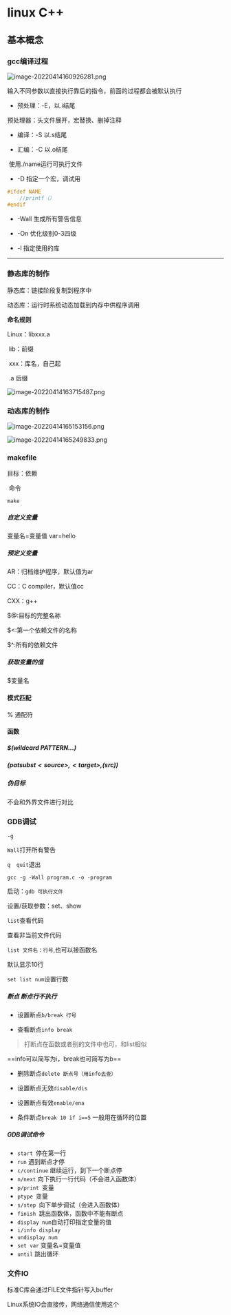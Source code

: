 # linux C++

## 基本概念

### gcc编译过程



![image-20220414160926281.png](https://pic.dogimg.com/2022/04/18/625d220dc1872.png)

输入不同参数以直接执行靠后的指令，前面的过程都会被默认执行

* 预处理：-E，以.i结尾

预处理器：头文件展开，宏替换、删掉注释

* 编译：-S	以.s结尾

* 汇编：-C  以.o结尾

​	使用./name运行可执行文件

* -D 指定一个宏，调试用

```c
#ifdef NAME
	//printf（）
#endif
```

* -Wall 生成所有警告信息

* -On 优化级别0-3四级
* -l 指定使用的库

---

### 静态库的制作

静态库：链接阶段复制到程序中

动态库：运行时系统动态加载到内存中供程序调用

**命名规则** 

Linux：libxxx.a

​		lib：前缀

​		xxx：库名，自己起

​		.a 后缀

![image-20220414163715487.png](https://pic.dogimg.com/2022/04/18/625d223a15cd2.png)



### 动态库的制作

![image-20220414165153156.png](https://pic.dogimg.com/2022/04/18/625d223b82874.png)

![image-20220414165249833.png](https://pic.dogimg.com/2022/04/18/625d223cb56b2.png)



### makefile

目标：依赖

​		命令

`make`

##### 自定义变量

变量名=变量值  var=hello

##### 预定义变量

AR：归档维护程序，默认值为ar

CC：C compiler，默认值cc

CXX：g++

$@:目标的完整名称

$<:第一个依赖文件的名称

$^:所有的依赖文件

##### 获取变量的值

$变量名

#### 模式匹配

% 通配符

#### 函数

##### $(wildcard PATTERN...)

##### $(patsubst <source>,<target>,$(src))

##### 伪目标

不会和外界文件进行对比



### GDB调试

`-g`

`Wall`打开所有警告

`q  quit`退出

`gcc -g -Wall program.c -o -program`

启动：`gdb 可执行文件`

设置/获取参数：set、show

`list`查看代码

查看非当前文件代码

`list 文件名：行号`,也可以接函数名

默认显示10行

`set list num`设置行数

##### 断点  断点行不执行

- 设置断点`b/break 行号`

- 查看断点`info break`

> 打断点在函数或者别的文件中也可，和list相似

==info可以简写为i，break也可简写为b==

- 删除断点`delete 断点号（用info去查）`

- 设置断点无效`disable/dis`
- 设置断点有效`enable/ena`

- 条件断点`break 10 if i==5`   一般用在循环的位置

##### GDB调试命令

- `start `停在第一行
- `run` 遇到断点才停
- `c/continue` 继续运行，到下一个断点停
- `n/next` 向下执行一行代码（不会进入函数体）
- `p/print `变量
- `ptype `变量
- `s/step `向下单步调试（会进入函数体）
- `finish `跳出函数体，函数中不能有断点
- `display num`自动打印指定变量的值
- `i/info display`
- `undisplay num`
- `set var` 变量名=变量值
- `until` 跳出循环

### 文件IO

标准C库会通过FILE文件指针写入buffer

Linux系统IO会直接传，网络通信使用这个

